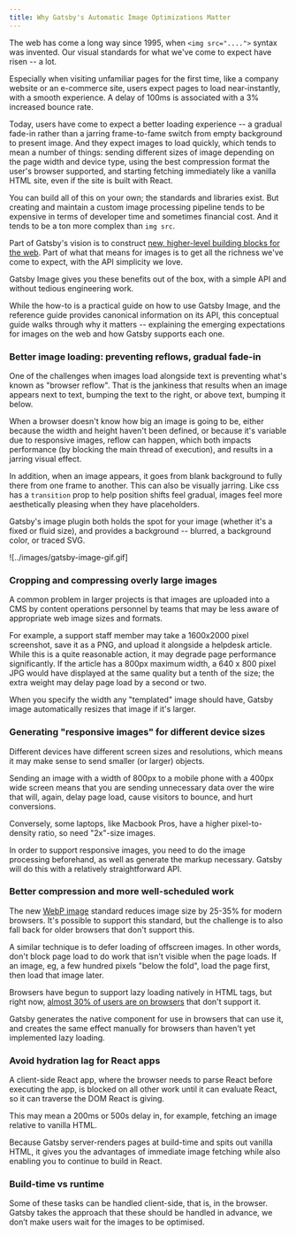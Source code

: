 ```yaml
---
title: Why Gatsby's Automatic Image Optimizations Matter
---
```


The web has come a long way since 1995, when `<img src="....">` syntax was invented. Our visual standards for what we've come to expect have risen -- a lot. 

Especially when visiting unfamiliar pages for the first time, like a company website or an e-commerce site, users expect pages to load near-instantly, with a smooth experience. A delay of 100ms is associated with a 3% increased bounce rate.

Today, users have come to expect a better loading experience -- a gradual fade-in rather than a jarring frame-to-fame switch from empty background to present image. And they expect images to load quickly, which tends to mean a number of things: sending different sizes of image depending on the page width and device type, using the best compression format the user's browser supported, and starting fetching immediately like a vanilla HTML site, even if the site is built with React.

You can build all of this on your own; the standards and libraries exist. But creating and maintain a custom image processing pipeline tends to be expensive in terms of developer time and sometimes financial cost. And it tends to be a ton more complex than `img src`.

Part of Gatsby's vision is to construct [new, higher-level building blocks for the web](https://www.gatsbyjs.com/docs/conceptual/gatsby-core-philosophy/#construct-new-higher-level-web-building-blocks). Part of what that means for images is to get all the richness we've come to expect, with the API simplicity we love.

Gatsby Image gives you these benefits out of the box, with a simple API and without tedious engineering work.

While the how-to is a practical guide on how to use Gatsby Image, and the reference guide provides canonical information on its API, this conceptual guide walks through why it matters -- explaining the emerging expectations for images on the web and how Gatsby supports each one.
### Better image loading: preventing reflows, gradual fade-in

One of the challenges when images load alongside text is preventing what's known as "browser reflow". That is the jankiness that results when an image appears next to text, bumping the text to the right, or above text, bumping it below. 

When a browser doesn't know how big an image is going to be, either because the width and height haven't been defined, or because it's variable due to responsive images, reflow can happen, which both impacts performance (by blocking the main thread of execution), and results in a jarring visual effect.

In addition, when an image appears, it goes from blank background to fully there from one frame to another. This can also be visually jarring. Like css has a `transition` prop to help position shifts feel gradual, images feel more aesthetically pleasing when they have placeholders.

Gatsby's image plugin both holds the spot for your image (whether it's a fixed or fluid size), and provides a background -- blurred, a background color, or traced SVG.

![../images/gatsby-image-gif.gif]
### Cropping and compressing overly large images

A common problem in larger projects is that images are uploaded into a CMS by content operations personnel by teams that may be less aware of appropriate web image sizes and formats. 

For example, a support staff member may take a 1600x2000 pixel screenshot, save it as a PNG, and upload it alongside a helpdesk article. While this is a quite reasonable action, it may degrade page performance significantly. If the article has a 800px maximum width, a 640 x 800 pixel JPG would have displayed at the same quality but a tenth of the size; the extra weight may delay page load by a second or two. 

When you specify the width any "templated" image should have, Gatsby image automatically resizes that image if it's larger.
### Generating "responsive images" for different device sizes

Different devices have different screen sizes and resolutions, which means it may make sense to send smaller (or larger) objects. 

Sending an image with a width of 800px to a  mobile phone with a 400px wide screen means that you are sending unnecessary data over the wire that will, again, delay page load, cause visitors to bounce, and hurt conversions. 

Conversely, some laptops, like Macbook Pros, have a higher pixel-to-density ratio, so need "2x"-size images. 

In order to support responsive images, you need to do the image processing beforehand, as well as generate the markup necessary. Gatsby will do this with a relatively straightforward API.
### Better compression and more well-scheduled work

The new [WebP image](https://developers.google.com/speed/webp) standard reduces image size by 25-35% for modern browsers. It's possible to support this standard, but the challenge is to also fall back for older browsers that don't support this.

A similar technique is to defer loading of offscreen images. In other words, don't block page load to do work that isn't visible when the page loads. If an image, eg, a few hundred pixels "below the fold", load the page first, then load that image later. 

Browsers have begun to support lazy loading natively in HTML tags, but right now, [almost 30% of users are on browsers](https://caniuse.com/loading-lazy-attr) that don't support it.

Gatsby generates the native component for use in browsers that can use it, and creates the same effect manually for browsers than haven't yet implemented lazy loading. 
### Avoid hydration lag for React apps

A client-side React app, where the browser needs to parse React before executing the app, is blocked on all other work until it can evaluate React, so it can traverse the DOM React is giving. 

This may mean a 200ms or 500s delay in, for example, fetching an image relative to vanilla HTML. 

Because Gatsby server-renders pages at build-time and spits out vanilla HTML, it gives you the advantages of immediate image fetching while also enabling you to continue to build in React. 
### Build-time vs runtime

Some of these tasks can be handled client-side, that is, in the browser. Gatsby takes the approach that these should be handled in advance, we don’t make users wait for the images to be optimised.